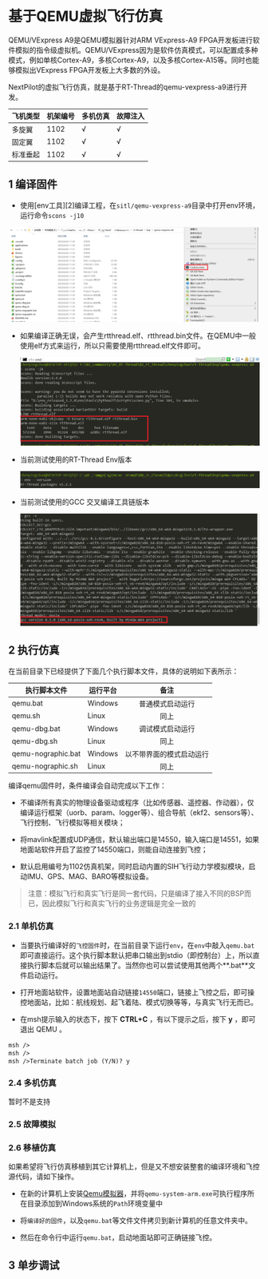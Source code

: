# 基于QEMU虚拟飞行仿真

QEMU/VExpress A9是QEMU模拟器针对ARM VExpress-A9 FPGA开发板进行软件模拟的指令级虚拟机。QEMU/VExpress因为是软件仿真模式，可以配置成多种模式，例如单核Cortex-A9，多核Cortex-A9，以及多核Cortex-A15等。同时也能够模拟出VExpress FPGA开发板上大多数的外设。

NextPilot的虚拟飞行仿真，就是基于RT-Thread的qemu-vexpress-a9进行开发。

|飞机类型|机架编号|多机仿真|故障注入|
|---|---|---|---|
|多旋翼|1102|√|√|
|固定翼|1102|√|√|
|标准垂起|1102|√|√|

## 1 编译固件

- 使用[env工具][2]编译工程，在`sitl/qemu-vexpress-a9`目录中打开env环境，运行命令`scons -j10`

![image-20220626114422344](docs/image/image-20220626114422344.png)

- 如果编译正确无误，会产生rtthread.elf、rtthread.bin文件。在QEMU中一般使用elf方式来运行，所以只需要使用rtthread.elf文件即可。

  ![image-20220626114611158](docs/image/image-20220626114611158.png)

- 当前测试使用的RT-Thread Env版本

  ![image-20220626113747893](docs/image/image-20220626113747893.png)

- 当前测试使用的GCC 交叉编译工具链版本

  ![image-20220626114020634](docs/image/image-20220626114020634.png)

## 2 执行仿真

在当前目录下已经提供了下面几个执行脚本文件，具体的说明如下表所示：

| 执行脚本文件 | 运行平台  |  备注  |
| ------ | ----  | :------:  |
| qemu.bat | Windows | 普通模式启动运行 |
| qemu.sh | Linux | 同上 |
| qemu-dbg.bat | Windows | 调试模式启动运行 |
| qemu-dbg.sh | Linux | 同上 |
| qemu-nographic.bat | Windows | 以不带界面的模式启动运行 |
| qemu-nographic.sh | Linux | 同上 |

编译qemu固件时，条件编译会自动完成以下工作：

- 不编译所有真实的物理设备驱动或程序（比如传感器、遥控器、作动器），仅编译运行框架（uorb、param、logger等）、组合导航（ekf2、sensors等）、飞行控制、飞行模拟等相关模块；

- 将mavlink配置成UDP通信，默认输出端口是14550，输入端口是14551，如果地面站软件开启了监控了14550端口，则能自动连接到飞控；

- 默认启用编号为1102仿真机架，同时启动内置的SIH飞行动力学模拟模块，启动IMU、GPS、MAG、BARO等模拟设备。

> 注意：模拟飞行和真实飞行是同一套代码，只是编译了接入不同的BSP而已，因此模拟飞行和真实飞行的业务逻辑是完全一致的

### 2.1 单机仿真

- 当要执行编译好的`飞控固件`时，在当前目录下运行`env`，在`env`中敲入`qemu.bat`即可直接运行。这个执行脚本默认把串口输出到stdio（即控制台）上，所以直接执行脚本后就可以输出结果了。当然你也可以尝试使用其他两个**.bat**文件启动运行。

- 打开地面站软件，设置地面站自动链接`14550`端口，链接上飞控之后，即可操控地面站，比如：航线规划、起飞着陆、模式切换等等，与真实飞行无而已。

- 在msh提示输入的状态下，按下 **CTRL+C** ，有以下提示之后，按下 **y** ，即可退出 QEMU 。

```shell
msh />
msh />
msh />Terminate batch job (Y/N)? y
```

### 2.4 多机仿真

暂时不是支持

### 2.5 故障模拟

### 2.6 移植仿真

如果希望将飞行仿真移植到其它计算机上，但是又不想安装整套的编译环境和飞控源代码，请如下操作。

- 在新的计算机上安装[Qemu模拟器](https://qemu.weilnetz.de/w64/)，并将`qemu-system-arm.exe`可执行程序所在目录添加到Windows系统的`Path`环境变量中

- 将`编译好的固件`，以及`qemu.bat`等文件文件拷贝到新计算机的任意文件夹中。

- 然后在命令行中运行`qemu.bat`，启动地面站即可正确链接飞控。

## 3 单步调试

